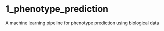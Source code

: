 # 1_phenotype_prediction
A machine learning pipeline for phenotype prediction using biological data
